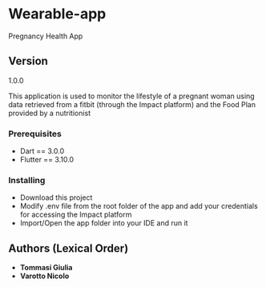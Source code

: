 # Wearable-app

Pregnancy Health App

## Version
1.0.0

This application is used to monitor the lifestyle of a pregnant woman using data retrieved from a fitbit (through the Impact platform) and the Food Plan provided by a nutritionist

### Prerequisites

* Dart == 3.0.0
* Flutter == 3.10.0

### Installing

* Download this project
* Modify .env file from the root folder of the app and add your credentials for accessing the Impact platform
* Import/Open the app folder into your IDE and run it

## Authors (Lexical Order)

  - **Tommasi Giulia**
  - **Varotto Nicolo**
